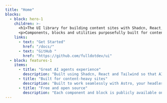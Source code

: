 ```yaml
---
title: "Home"
blocks:
  - block: hero-1
    children: >-
      <h1>The UI library for building content sites with Shadcn, React, Tailwind and Astro</h1>
      <p>Components, blocks and utilities purposefully built for content sites. Works seamlessly with your headless CMS or Astro content collections.</p>
    links:
      - text: "Get Started"
        href: "/docs/"
      - text: "GitHub "
        href: "https://github.com/fulldotdev/ui"
  - block: features-1
    items:
      - title: "Great AI agents experience"
        description: "Built using Shadcn, React and Tailwind so that AI agents understand your code."
      - title: "Built for content-heavy sites"
        description: "Built to work seamlessly with Astro, your headless CMS and Astro content collections."
      - title: "Free and open source"
        description: "Each component and block is publicly available on GitHub and via a shadcn registry."
---
```

